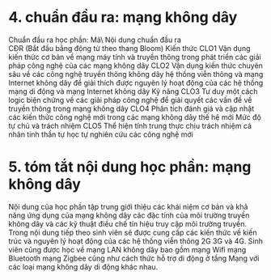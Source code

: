 # 4. chuẩn đầu ra: mạng không dây
Chuẩn đầu ra học phần: Mã\ Nội dung chuẩn đầu ra\
CĐR (Bắt đầu bằng động từ theo thang Bloom) Kiến thức
CLO1 Vận dụng kiến thức cơ bản về mạng máy tính và truyền thông trong phát triển các giải pháp công nghệ của các mạng không dây
CLO2 Vận dụng kiến thức chuyên sâu về các công nghệ truyền thông không dây hệ thống viễn thông và mạng Internet không dây để giải thích được nguyên lý hoạt động của các hệ thống mạng di động và mạng Internet không dây
Kỹ năng
CLO3 Tư duy một cách logic biện chứng về các giải pháp công nghệ để giải quyết các vấn đề về truyền thông trong mạng không dây
CLO4 Phân tích đánh giá và cập nhật các kiến thức công nghệ mới trong các mạng không dây thế hệ mới
Mức độ tự chủ và trách nhiệm
CLO5 Thể hiện tính trung thực chịu trách nhiệm cá nhân tinh thần tự học tự nghiên cứu các công nghệ mới
# 5. tóm tắt nội dung học phần: mạng không dây
Nội dung của học phần tập trung giới thiệu các khái niệm cơ bản và khả năng ứng dụng của mạng không dây các đặc tính của môi trường truyền không dây và các kỹ thuật điều chế tín hiệu truy cập môi trường truyền. Trong nội dung tiếp theo sinh viên sẽ được cung cấp các kiến thức về kiến trúc và nguyên lý hoạt động của các hệ thống viễn thông 2G 3G và 4G. Sinh viên cũng được học về mạng LAN không dây bao gồm mạng Wifi mạng Bluetooth mạng Zigbee cũng như cách thức hỗ trợ di động ở tầng Mạng với các loại mạng không dây di động khác nhau.
